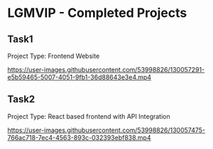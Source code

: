 # LGMVIP - Completed Projects

## Task1
<p> Project Type: Frontend Website</p>

https://user-images.githubusercontent.com/53998826/130057291-e5b59465-5007-4051-9fb1-36d88643e3e4.mp4

## Task2
<p> Project Type: React based frontend with API Integration</p>

https://user-images.githubusercontent.com/53998826/130057475-766ac718-7ec4-4563-893c-032393ebf838.mp4



